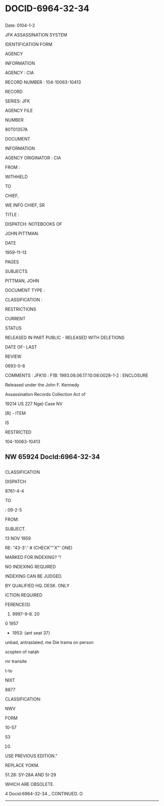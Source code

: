 # DOCID-6964-32-34

##
Date: 0104-1-2

JFK ASSASSINATION SYSTEM

IDENTIFICATION FORM

AGENCY

INFORMATION

AGENCY : CIA

RECORD NUMBER : 104-10063-10413

RECORD

SERIES: JFK

AGENCY FILE

NUMBER

80T01357A

DOCUMENT

INFORMATION

AGENCY ORIGINATOR : CIA

FROM :

WITHHELD

TO

CHIEF,

WE INFO CHIEF, SR

TITLE :

DISPATCH: NOTEBOOKS OF

JOHN PITTMAN.

DATE

1959-11-13

PAGES

SUBJECTS

PITTMAN, JOHN

DOCUMENT TYPE :

CLASSIFICATION :

RESTRICTIONS

CURRENT

STATUS

RELEASED IN PART PUBLIC - RELEASED WITH DELETIONS

DATE OF- LAST

REVIEW

0693-0-8

COMMENTS : JFK10 : F1B: 1993.08.06.17:10:08:0028-1-2 : ENCLOSURE

Released under the John F. Kennedy

Assassination Records Collection Act of

19214 US 227 Nge) Case NV

[R] - ITEM

IS

RESTRICTED

104-10063-10413

NW 65924 Docld:6964-32-34
---

##
CLASSIFICATION

DISPATCH

8761-4-4

TO

: 09-2-5

FROM:

SUBJECT.

13 NOV 1959

RE: "43-3':' # (CHECK'"'X"' ONE)

MARKED FOR INDEXING? "!

NO INDEXING REQUIRED

INDEXING CAN BE JUDGED.

BY QUALIFIED HQ. DESK. ONLY

ICTION REQUIRED

FERENCE(S)

1. 9997-9-8. 20

0 1957

* 1953: (ant seat 37}

unbad, antraslated, me Die trama on person

scopten of natah

mr transite

t-to

NIXT

8877

CLASSIFICATION:

NWV

FORM

10-57

53

10)

USE PREVIOUS EDITION."

REPLACE YOKM.

51.28: SY-28A AND 5I-29

WHICH ARE OBSOLETE.

4 Docid:6964-32-34
_ CONTINUED. O

---

